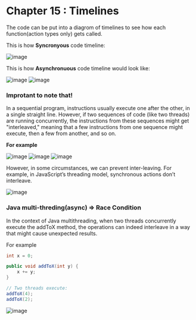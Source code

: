 # Chapter 15 : Timelines

The code can be put into a diagrom of timelines to see how each function(action types only) gets called. 

This is how **Syncronyous** code timeline: 

![image](https://github.com/user-attachments/assets/2b74ff95-d0de-4f1a-9226-eca687691c8c)


This is how **Asynchronuous** code timeline would look like: 

![image](https://github.com/user-attachments/assets/044f7acb-eb36-49ba-90d7-c0ee87eb4bc0)
![image](https://github.com/user-attachments/assets/90416a97-4d95-45b0-a47b-4dacb5cd65ae)



### Improtant to note that!

In a sequential program, instructions usually execute one after the other, in a single straight line.
However, if two sequences of code (like two threads) are running concurrently, the instructions from these sequences might get "interleaved," meaning that a few instructions from one sequence might execute, then a few from another, and so on.

**For example** 

![image](https://github.com/user-attachments/assets/3d1e6341-4caf-45dd-ac00-b73dd1e1ad5a)
![image](https://github.com/user-attachments/assets/4f5485f3-bf4e-4a71-ba97-7b1da462025e)
![image](https://github.com/user-attachments/assets/27c29ad1-f0c3-4df0-8566-f5594091f3d8)

However, in some circumstances, we can prevent inter-leaving. For example, in JavaScript’s threading model, synchronous actions don’t interleave.

![image](https://github.com/user-attachments/assets/fedd4fe2-e2e9-45f8-9c50-db845f599c4b)


### Java multi-threding(async) => Race Condition 
In the context of Java multithreading, when two threads concurrently execute the addToX method, the operations can indeed interleave in a way that might cause unexpected results.

For example 
```java
int x = 0;

public void addToX(int y) {
    x += y;
}

// Two threads execute:
addToX(4);
addToX(2);

```

![image](https://github.com/user-attachments/assets/775ad344-31d8-471d-a923-067b1483a6d9)





